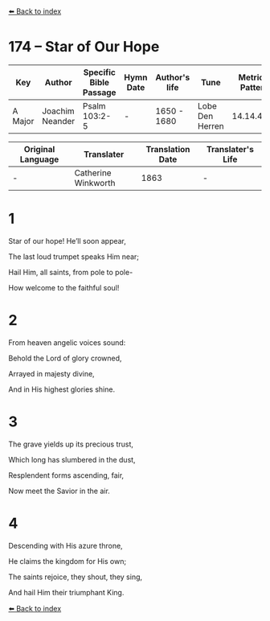 [⬅️ Back to index](../README.md)

# 174 – Star of Our Hope

Key | Author   | Specific Bible Passage     |Hymn Date |Author's life |Tune |Metrical Pattern   |Composer/Source                                                                                        
-- | --------- | ---------------------------|----------|--------------|-----|-------------------|-------------   
A Major  | Joachim Neander      | Psalm 103:2-5 | -  | 1650 - 1680 | Lobe Den Herren | 14.14.4.7.8 | Chorale Book for England, 1863 

Original Language | Translater | Translation Date   | Translater's Life     
----------------- | --------- | --------------------|-------------   
\-  | Catherine Winkworth      | 1863 | -  | 1827 - 1878 



# 1

Star of our hope! He’ll soon appear,

The last loud trumpet speaks Him near;

Hail Him, all saints, from pole to pole-

How welcome to the faithful soul!



# 2

From heaven angelic voices sound:

Behold the Lord of glory crowned,

Arrayed in majesty divine,

And in His highest glories shine.



# 3

The grave yields up its precious trust,

Which long has slumbered in the dust,

Resplendent forms ascending, fair,

Now meet the Savior in the air.



# 4

Descending with His azure throne,

He claims the kingdom for His own;

The saints rejoice, they shout, they sing,

And hail Him their triumphant King.

[⬅️ Back to index](../README.md)
